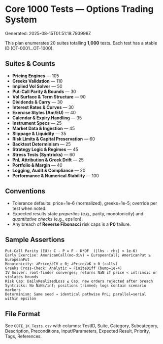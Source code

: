 # Core 1000 Tests — Options Trading System

Generated: 2025-08-15T01:51:18.793998Z

This plan enumerates 20 suites totalling **1,000** tests. Each test has a stable ID (OT-0001…OT-1000).

## Suites & Counts

- **Pricing Engines** — 105
- **Greeks Validation** — 110
- **Implied Vol Solver** — 50
- **Put-Call Parity & Bounds** — 30
- **Vol Surface & Term Structure** — 90
- **Dividends & Carry** — 30
- **Interest Rates & Curves** — 30
- **Exercise Styles (Am/EU)** — 40
- **Calendar & Expiry Handling** — 35
- **Instrument Specs** — 25
- **Market Data & Ingestion** — 45
- **Slippage & Liquidity** — 35
- **Risk Limits & Capital Preservation** — 60
- **Backtest Determinism** — 25
- **Strategy Logic & Regimes** — 45
- **Stress Tests (Syntricks)** — 60
- **PnL Attribution & Greek Drift** — 25
- **Portfolio & Margin** — 40
- **Logging, Audit & Compliance** — 20
- **Performance & Numerical Stability** — 100

## Conventions
- Tolerance defaults: price=1e-6 (normalized), greeks=1e-5; override per test when noted.
- Expected results state *properties* (e.g., parity, monotonicity) and *quantitative checks* (e.g., epsilon).
- Any breach of **Reverse Fibonacci** risk caps is a **P0** failure.

## Sample Assertions

```text
Put-Call Parity (EU): C - P = F - K*DF  (|lhs - rhs| < 1e-6)
Early Exercise: AmericanCall(no-div) ≈ EuropeanCall; AmericanPut ≥ EuropeanPut
Monotonicity: ∂Price/∂IV ≥ 0; ∂Price/∂K ≤ 0 (calls)
Greeks Cross-Check: Analytic ≈ FiniteDiff (bump=1e-4)
IV Solver: root-finder converges; returns NaN if price < intrinsic or violates bounds
Risk Cap: DailyRealizedLoss ≤ Cap; new orders rejected after breach
Syntricks: No NaNs/inf; positions trimmed; logs contain scenario markers
Determinism: Same seed ⇒ identical pathwise PnL; parallel=serial within epsilon
```

## File Format
See `ODTE_1K_Tests.csv` with columns: TestID, Suite, Category, Subcategory, Description, Preconditions, Input/Parameters, Expected Result, Priority, Tags, References.
